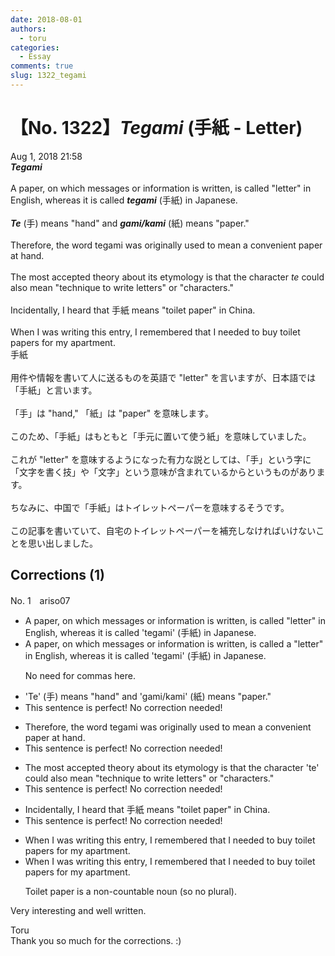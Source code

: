 ```yaml
---
date: 2018-08-01
authors:
  - toru
categories:
  - Essay
comments: true
slug: 1322_tegami
---
```


# 【No. 1322】<strong><em>Tegami</strong></em> (手紙 - Letter)
<div class="date">Aug 1, 2018 21:58</div>
<div id="post"><div id="body_show_ori">
<strong><em>Tegami</strong></em><br/><br/>A paper, on which messages or information is written, is called "letter" in English, whereas it is called <strong><em>tegami</em></strong> (手紙) in Japanese.<br/><br/><strong><em>Te</em></strong> (手) means "hand" and <strong><em>gami/kami</em></strong> (紙) means "paper."<br/><br/>Therefore, the word tegami was originally used to mean a convenient paper at hand.<br/><br/>The most accepted theory about its etymology is that the character <em>te</em> could also mean "technique to write letters" or "characters."<br/><br/>Incidentally, I heard that 手紙 means "toilet paper" in China.<br/><br/>When I was writing this entry, I remembered that I needed to buy toilet papers for my apartment.
</div></div>

<!-- more -->

<div id="post_ja"><div id="body_show_mo">
手紙<br/><br/>用件や情報を書いて人に送るものを英語で "letter" を言いますが、日本語では「手紙」と言います。<br/><br/>「手」は "hand," 「紙」は "paper" を意味します。<br/><br/>このため、「手紙」はもともと「手元に置いて使う紙」を意味していました。<br/><br/>これが "letter" を意味するようになった有力な説としては、「手」という字に「文字を書く技」や「文字」という意味が含まれているからというものがあります。<br/><br/>ちなみに、中国で「手紙」はトイレットペーパーを意味するそうです。<br/><br/>この記事を書いていて、自宅のトイレットペーパーを補充しなければいけないことを思い出しました。
</div></div>

## Corrections (1)
<div id="block"><div class="first_name"> No. 1　<span class="just_name">ariso07</span></div><div id="block2">
<ul class="correction_field">
<li class="incorrect">A paper, on which messages or information is written, is called "letter" in English, whereas it is called 'tegami' (手紙) in Japanese.</li>
<li class="corrected correct">
A paper<span class="f_red"><span class="sline">,</span></span> on which messages or information is written<span class="f_red"><span class="sline">,</span></span> is called <span class="f_red">a</span> "letter" in English, whereas it is called 'tegami' (手紙) in Japanese.
<p class="correction_comment">No need for commas here.</p>
</li>
</ul>
<ul class="correction_field">
<li class="incorrect">'Te' (手) means "hand" and 'gami/kami' (紙) means "paper."</li>
<li class="corrected perfect">This sentence is perfect! No correction needed!</li>
</ul>
<ul class="correction_field">
<li class="incorrect">Therefore, the word tegami was originally used to mean a convenient paper at hand.</li>
<li class="corrected perfect">This sentence is perfect! No correction needed!</li>
</ul>
<ul class="correction_field">
<li class="incorrect">The most accepted theory about its etymology is that the character 'te' could also mean "technique to write letters" or "characters."</li>
<li class="corrected perfect">This sentence is perfect! No correction needed!</li>
</ul>
<ul class="correction_field">
<li class="incorrect">Incidentally, I heard that 手紙 means "toilet paper" in China.</li>
<li class="corrected perfect">This sentence is perfect! No correction needed!</li>
</ul>
<ul class="correction_field">
<li class="incorrect">When I was writing this entry, I remembered that I needed to buy toilet papers for my apartment.</li>
<li class="corrected correct">
When I was writing this entry, I remembered that I needed to buy toilet paper<span class="f_red"><span class="sline">s</span></span> for my apartment.
<p class="correction_comment">Toilet paper is a non-countable noun (so no plural).</p>
</li>
</ul>
<p class="comment_small">
 Very interesting and well written.
</p>

</div><div class="name"><span class="just_name">Toru</span><br>
Thank you so much for the corrections. :)
</div>
</div>
